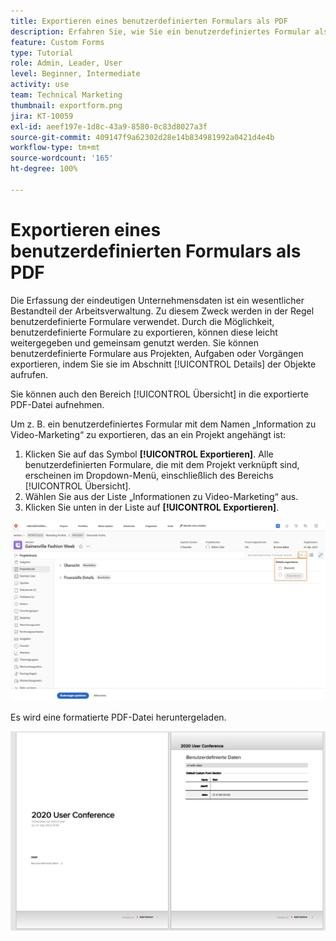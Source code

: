 ```yaml
---
title: Exportieren eines benutzerdefinierten Formulars als PDF
description: Erfahren Sie, wie Sie ein benutzerdefiniertes Formular als PDF exportieren können, um die Informationen bequem für andere freizugeben.
feature: Custom Forms
type: Tutorial
role: Admin, Leader, User
level: Beginner, Intermediate
activity: use
team: Technical Marketing
thumbnail: exportform.png
jira: KT-10059
exl-id: aeef197e-1d8c-43a9-8580-0c83d8027a3f
source-git-commit: 409147f9a62302d28e14b834981992a0421d4e4b
workflow-type: tm+mt
source-wordcount: '165'
ht-degree: 100%

---
```


# Exportieren eines benutzerdefinierten Formulars als PDF

Die Erfassung der eindeutigen Unternehmensdaten ist ein wesentlicher Bestandteil der Arbeitsverwaltung. Zu diesem Zweck werden in der Regel benutzerdefinierte Formulare verwendet. Durch die Möglichkeit, benutzerdefinierte Formulare zu exportieren, können diese leicht weitergegeben und gemeinsam genutzt werden. Sie können benutzerdefinierte Formulare aus Projekten, Aufgaben oder Vorgängen exportieren, indem Sie sie im Abschnitt [!UICONTROL Details] der Objekte aufrufen.

Sie können auch den Bereich [!UICONTROL Übersicht] in die exportierte PDF-Datei aufnehmen.

Um z. B. ein benutzerdefiniertes Formular mit dem Namen „Information zu Video-Marketing“ zu exportieren, das an ein Projekt angehängt ist:

1. Klicken Sie auf das Symbol **[!UICONTROL Exportieren]**. Alle benutzerdefinierten Formulare, die mit dem Projekt verknüpft sind, erscheinen im Dropdown-Menü, einschließlich des Bereichs [!UICONTROL Übersicht].
1. Wählen Sie aus der Liste „Informationen zu Video-Marketing“ aus.
1. Klicken Sie unten in der Liste auf **[!UICONTROL Exportieren]**.

![Exportoptionen für benutzerdefinierte Formulare](assets/custom-forms-export-1.png)

Es wird eine formatierte PDF-Datei heruntergeladen.

![Beispiel eines exportierten benutzerdefinierten Formulars](assets/custom-forms-export-2.png)
